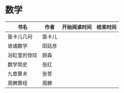# 数学


 书名  | 作者  | 开始阅读时间  | 结束时间  
------------  | -------------  |------------- |------------- | 
笛卡儿几何  | 笛卡儿| | 
诡谲数学|田廷彦|
浴缸里的惊叹|顾森
数学简史|张红
九章算术  | 张苍|| | 
周髀算经 | 周髀|| | 